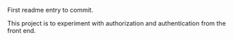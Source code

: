 First readme entry to commit.

This project is to experiment with authorization and authentication from the front end.
